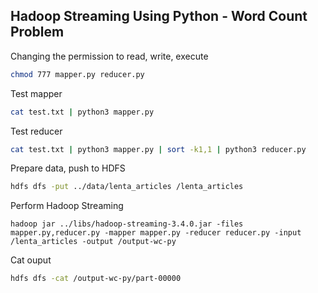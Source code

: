 ## Hadoop Streaming Using Python - Word Count Problem

Changing the permission to read, write, execute 
```bash
chmod 777 mapper.py reducer.py
```

Test mapper
```bash
cat test.txt | python3 mapper.py
```

Test reducer
```bash
cat test.txt | python3 mapper.py | sort -k1,1 | python3 reducer.py
```

Prepare data, push to HDFS
```bash
hdfs dfs -put ../data/lenta_articles /lenta_articles
```

Perform Hadoop Streaming
```
hadoop jar ../libs/hadoop-streaming-3.4.0.jar -files mapper.py,reducer.py -mapper mapper.py -reducer reducer.py -input /lenta_articles -output /output-wc-py
```

Cat ouput
```bash
hdfs dfs -cat /output-wc-py/part-00000
```
